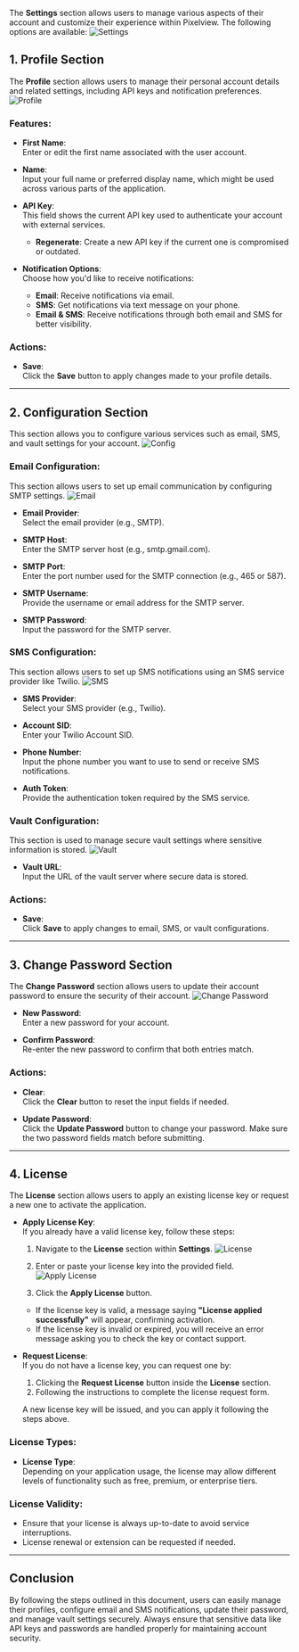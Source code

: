 The **Settings** section allows users to manage various aspects of their account and customize their experience within Pixelview. The following options are available:
![Settings](pix-images/settings.png)
## 1. Profile Section

The **Profile** section allows users to manage their personal account details and related settings, including API keys and notification preferences.
![Profile](pix-images/profile.png)

### Features:

- **First Name**:  
    Enter or edit the first name associated with the user account.
    
- **Name**:  
    Input your full name or preferred display name, which might be used across various parts of the application.
    
- **API Key**:  
    This field shows the current API key used to authenticate your account with external services.
    
    - **Regenerate**: Create a new API key if the current one is compromised or outdated.
- **Notification Options**:  
    Choose how you'd like to receive notifications:
    
    - **Email**: Receive notifications via email.
    - **SMS**: Get notifications via text message on your phone.
    - **Email & SMS**: Receive notifications through both email and SMS for better visibility.

### Actions:

- **Save**:  
    Click the **Save** button to apply changes made to your profile details.

---

## 2. Configuration Section

This section allows you to configure various services such as email, SMS, and vault settings for your account.
![Config](pix-images/config.png)

### Email Configuration:

This section allows users to set up email communication by configuring SMTP settings.
![Email](pix-images/email.png)

- **Email Provider**:  
    Select the email provider (e.g., SMTP).
    
- **SMTP Host**:  
    Enter the SMTP server host (e.g., smtp.gmail.com).
    
- **SMTP Port**:  
    Enter the port number used for the SMTP connection (e.g., 465 or 587).
    
- **SMTP Username**:  
    Provide the username or email address for the SMTP server.
    
- **SMTP Password**:  
    Input the password for the SMTP server.
    

### SMS Configuration:

This section allows users to set up SMS notifications using an SMS service provider like Twilio.
![SMS](pix-images/sms.png)

- **SMS Provider**:  
    Select your SMS provider (e.g., Twilio).
    
- **Account SID**:  
    Enter your Twilio Account SID.
    
- **Phone Number**:  
    Input the phone number you want to use to send or receive SMS notifications.
    
- **Auth Token**:  
    Provide the authentication token required by the SMS service.
    

### Vault Configuration:

This section is used to manage secure vault settings where sensitive information is stored.
![Vault](pix-images/vault.png)

- **Vault URL**:  
    Input the URL of the vault server where secure data is stored.

### Actions:

- **Save**:  
    Click **Save** to apply changes to email, SMS, or vault configurations.

---

## 3. Change Password Section

The **Change Password** section allows users to update their account password to ensure the security of their account.
![Change Password](pix-images/chpasswd.png)


- **New Password**:  
    Enter a new password for your account.
    
- **Confirm Password**:  
    Re-enter the new password to confirm that both entries match.
    

### Actions:

- **Clear**:  
    Click the **Clear** button to reset the input fields if needed.
    
- **Update Password**:  
    Click the **Update Password** button to change your password. Make sure the two password fields match before submitting.
    

---
## 4. License

The **License** section allows users to apply an existing license key or request a new one to activate the application.

- **Apply License Key**:  
    If you already have a valid license key, follow these steps:
    
    1. Navigate to the **License** section within **Settings**.
    ![License](pix-images/licelse.png)
        
    2. Enter or paste your license key into the provided field.
    ![Apply License](pix-images/apply-license.png)
        
    3. Click the **Apply License** button.
        
    
    - If the license key is valid, a message saying **"License applied successfully"** will appear, confirming activation.
    - If the license key is invalid or expired, you will receive an error message asking you to check the key or contact support.

- **Request License**:  
    If you do not have a license key, you can request one by:
    
    1. Clicking the **Request License** button inside the **License** section.
    2. Following the instructions to complete the license request form.
    
    A new license key will be issued, and you can apply it following the steps above.
    

### License Types:

- **License Type**:  
    Depending on your application usage, the license may allow different levels of functionality such as free, premium, or enterprise tiers.

### License Validity:

- Ensure that your license is always up-to-date to avoid service interruptions.
- License renewal or extension can be requested if needed.
---

## Conclusion

By following the steps outlined in this document, users can easily manage their profiles, configure email and SMS notifications, update their password, and manage vault settings securely. Always ensure that sensitive data like API keys and passwords are handled properly for maintaining account security.
